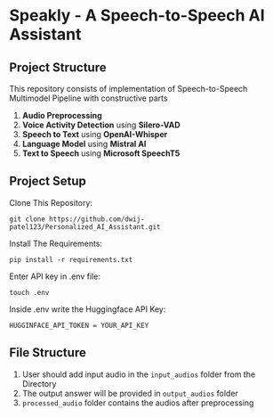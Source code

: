 # Speakly - A Speech-to-Speech AI Assistant

## Project Structure
This repository consists of implementation of Speech-to-Speech Multimodel Pipeline with constructive parts
1. **Audio Preprocessing**
2. **Voice Activity Detection** using **Silero-VAD**
3. **Speech to Text** using **OpenAI-Whisper**
4. **Language Model** using **Mistral AI**
5. **Text to Speech** using **Microsoft SpeechT5**

## Project Setup
Clone This Repository:

``` git clone https://github.com/dwij-patel123/Personalized_AI_Assistant.git ```

Install The Requirements:

```pip install -r requirements.txt```

Enter API key in .env file:

``` 
touch .env
```
Inside .env write the Huggingface API Key:

```
HUGGINFACE_API_TOKEN = YOUR_API_KEY
```


## File Structure
1. User should add input audio in the `input_audios` folder from the Directory
2. The output answer will be provided in `output_audios` folder
3. `processed_audio` folder contains the audios after preprocessing
